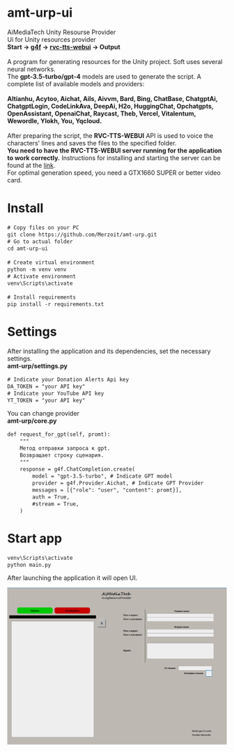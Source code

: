 # amt-urp-ui
AiMediaTech Unity Resourse Provider<br>
Ui for Unity resources provider<br>
<b>Start -> <a href="https://github.com/xtekky/gpt4free">g4f</a> -> <a href="https://github.com/litagin02/rvc-tts-webui">rvc-tts-webui</a> -> Output</b><br><br>
A program for generating resources for the Unity project. Soft uses several neural networks.<br> 
The <b>gpt-3.5-turbo/gpt-4</b> models are used to generate the script. A complete list of available models and providers:<br><br>
<b>
    AItianhu,
    Acytoo,
    Aichat,
    Ails,
    Aivvm,
    Bard,
    Bing,
    ChatBase,
    ChatgptAi,
    ChatgptLogin,
    CodeLinkAva,
    DeepAi,
    H2o,
    HuggingChat,
    Opchatgpts,
    OpenAssistant,
    OpenaiChat,
    Raycast,
    Theb,
    Vercel,
    Vitalentum,
    Wewordle,
    Ylokh,
    You,
    Yqcloud.
</b>
<br><br>
After preparing the script, the <b>RVC-TTS-WEBUI</b> API is used to voice the characters' lines and saves the files to the specified folder.<br>
<b>You need to have the RVC-TTS-WEBUI server running for the application to work correctly.</b> Instructions for installing and starting the server can be found at the <a href="https://github.com/litagin02/rvc-tts-webui">link</a>.<br>
For optimal generation speed, you need a GTX1660 SUPER or better video card.

# Install
```
# Copy files on your PC
git clone https://github.com/Merzoit/amt-urp.git
# Go to actual folder
cd amt-urp-ui

# Create virtual environment
python -m venv venv
# Activate environment
venv\Scripts\activate

# Install requirements
pip install -r requirements.txt
```
# Settings
After installing the application and its dependencies, set the necessary settings.<br>
<b>amt-urp/settings.py</b>
```
# Indicate your Donation Alerts Api key
DA_TOKEN = "your API key" 
# Indicate your YouTube API key
YT_TOKEN = "your API key"
```
You can change provider<br>
<b>amt-urp/core.py</b>
```
def request_for_gpt(self, promt):
    """
    Метод отправки запроса к gpt.
    Возвращает строку сценария.
    """
    response = g4f.ChatCompletion.create(
        model = "gpt-3.5-turbo", # Indicate GPT model
        provider = g4f.Provider.Aichat, # Indicate GPT Provider
        messages = [{"role": "user", "content": promt}],
        auth = True,
        #stream = True,
    )
```
# Start app
```
venv\Scripts\activate
python main.py
```
After launching the application it will open UI.

<img src="assets/screen.png">
